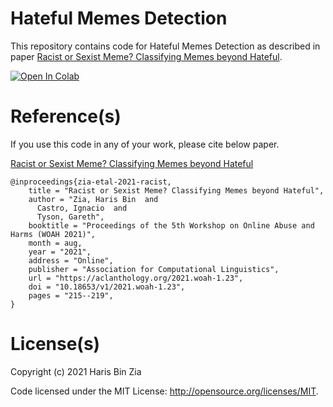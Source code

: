 # Hateful Memes Detection

This repository contains code for Hateful Memes Detection as described in paper [Racist or Sexist Meme? Classifying Memes beyond Hateful](https://aclanthology.org/2021.woah-1.23.pdf).

[![Open In Colab](https://colab.research.google.com/assets/colab-badge.svg)](https://colab.research.google.com/drive/1ZDS4n8WjvgdpPil3H8OOEiNUQnp991vJ?usp=sharing)

# Reference(s)

If you use this code in any of your work, please cite below paper.

[Racist or Sexist Meme? Classifying Memes beyond Hateful](https://aclanthology.org/2021.woah-1.23.pdf)

```
@inproceedings{zia-etal-2021-racist,
    title = "Racist or Sexist Meme? Classifying Memes beyond Hateful",
    author = "Zia, Haris Bin  and
      Castro, Ignacio  and
      Tyson, Gareth",
    booktitle = "Proceedings of the 5th Workshop on Online Abuse and Harms (WOAH 2021)",
    month = aug,
    year = "2021",
    address = "Online",
    publisher = "Association for Computational Linguistics",
    url = "https://aclanthology.org/2021.woah-1.23",
    doi = "10.18653/v1/2021.woah-1.23",
    pages = "215--219",
}
```

# License(s)

Copyright (c) 2021 Haris Bin Zia

Code licensed under the MIT License: http://opensource.org/licenses/MIT.

